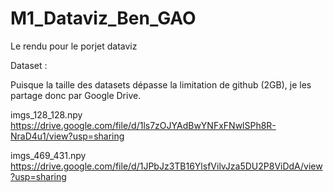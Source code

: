 # M1_Dataviz_Ben_GAO
Le rendu pour le porjet dataviz

Dataset :

Puisque la taille des datasets dépasse la limitation de github (2GB), je les partage donc par Google Drive.

imgs_128_128.npy 
https://drive.google.com/file/d/1ls7zOJYAdBwYNFxFNwlSPh8R-NraD4u1/view?usp=sharing

imgs_469_431.npy
https://drive.google.com/file/d/1JPbJz3TB16YlsfVilvJza5DU2P8ViDdA/view?usp=sharing



